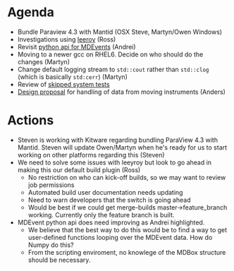 Agenda
======

* Bundle Paraview 4.3 with Mantid (OSX Steve, Martyn/Owen Windows)
* Investigations using [leeroy](https://github.com/jfrazelle/leeroy) (Ross)
* Revisit [python api for MDEvents](https://github.com/mantidproject/documents/blob/master/Design/pythonAlgorithmsForMDEvents.rst) (Andrei)
* Moving to a newer gcc on RHEL6. Decide on who should do the changes (Martyn)
* Change default logging stream to `std::cout` rather than `std::clog` (which is basically `std:cerr`) (Martyn)
* Review of [skipped system tests](http://developer.mantidproject.org/systemtests/)
* [Design proposal](https://github.com/mantidproject/documents/blob/master/Design/HandlingMovingInstruments.md) for handling of data from moving instruments (Anders) 

Actions
=======

* Steven is working with Kitware regarding bundling ParaView 4.3 with Mantid. Steven will update Owen/Martyn when he's ready for us to start working on other platforms regarding this (Steven)
* We need to solve some issues with leeyroy but look to go ahead in making this our default build plugin (Ross)
  *  No restriction on who can kick-off builds, so we may want to review job permissions
  *  Automated build user documentation needs updating
  *  Need to warn developers that the switch is going ahead
  *  Would be best if we could get merge-builds master->feature_branch working. Currently only the feature branch is built.
* MDEvent python api does need improving as Andrei highlighted. 
  * We believe that the best way to do this would be to find a way to get user-defined functions looping over the MDEvent data. How do Numpy do this?
  * From the scripting enviroment, no knowlege of the MDBox structure should be necessary.
